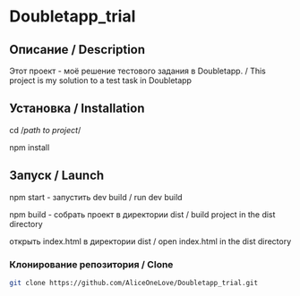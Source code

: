 # Doubletapp_trial

## Описание / Description
Этот проект - моё решение тестового задания в Doubletapp. / This project is my solution to a test task in Doubletapp

## Установка / Installation
cd /*path to project*/

npm install

## Запуск / Launch
npm start - запустить dev build / run dev build

npm build - собрать проект в директории dist / build project in the dist directory

открыть index.html в директории dist / open index.html in the dist directory

### Клонирование репозитория / Clone

```sh
git clone https://github.com/AliceOneLove/Doubletapp_trial.git
